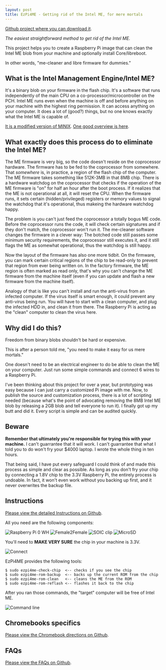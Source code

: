 ```yaml
---
layout: post
title: EzPi4ME - Getting rid of the Intel ME, for mere mortals
---
```


[Github project where you can download it](https://github.com/htruong/ezpi4me/).


_The easiest straightforward method to get rid of the Intel ME._

This project helps you to create a Raspberry Pi image that can clean the 
Intel ME blob from your machine and optionally install Core/libreboot. 

In other words, "me-cleaner and libre firmware for dummies."

What is the Intel Management Engine/Intel ME?
--

It's a binary blob on your firmware in the flash chip. It's a software that runs
independently of the main CPU on a co-processor/microcontroller on the PCH.
Intel ME runs even when the machine is off 
and before anything on your machine with the highest ring permission. It can access
anything on your computer. It does a lot of (good?) things, but no one knows exactly 
what the Intel ME is capable of.

[It is a modified version of MINIX](http://www.cs.vu.nl/~ast/intel/).
[One good overview is here](https://hackaday.com/2017/12/11/what-you-need-to-know-about-the-intel-management-engine/).


What exactly does this process do to eliminate the Intel ME?
--

The ME firmware is very big, so the code doesn't reside on the coprocessor hardware. The firmware has to be fed to the coprocessor from somewhere. That _somewhere_ is, in practice, a region of the flash chip of the computer. The ME firmware takes something like 512K-3MB in that 8MB chip. There is a hardware watchdog on the coprocessor that checks if the operation of the ME firmware is "on" for half an hour after the boot process. If it realizes that the ME is not operational at all, it will reset the CPU. When the firmware runs, it sets certain (hidden/privileged) registers or memory values to signal the watchdog that it's operational, thus makeing the hardware watchdog happy.

The problem is you can't just feed the coprocessor a totally bogus ME code. Before the coprocessor runs the code, it will check certain signatures and if they don't match, the coprocessor won't run it. The me-cleaner software changes the firmware in a clever way: The botched code still passes some minimum security requirements, the coprocessor still executes it, and it still flags the ME as somewhat operational, thus the watchdog is still happy.

Now the layout of the firmware has also one more tidbit. On the firmware, you can mark certain critical regions of the chip to be read-only to prevent that region from ever being written on. In the factory firmware, the ME region is often marked as read only, that's why you can't change the ME firmware from the machine itself (even if you can update and flash a new firmware from the machine itself).

Analogy of that is like you can't install and run the anti-virus from an infected computer. If the virus itself is smart enough, it could prevent any anti-virus being run. You will have to start with a clean computer, and plug the infected HDD in, and clean it from there. The Raspberry Pi is acting as the "clean" computer to clean the virus here.


Why did I do this? 
--

Freedom from binary blobs shouldn't be hard or expensive.

This is after a person told me, "you need to make it easy for us mere mortals."

One doesn't need to be an electrical engineer to do be able to clean 
the ME on your computer. Just run some simple commands and connect 6 wires to 
a Raspberry Pi.

I've been thinking about this project for over a year, but prototyping was easy 
because I can just carry a customized Pi image with me. Now, to publish
the source and customization process, there is a lot of scripting
needed (because what's the point of advocating removing the 8MB Intel ME blob 
by releasing a 2GB blob and tell everyone to run it). I finally got up my butt 
and did it. Every script is simple and can be audited quickly.



Beware
--

**Remember that ultimately you're responsible for trying this with your machine.**
I can't guarrantee that it will work. I can't guarrantee that what I told you to do 
won't fry your $4000 laptop. I wrote the whole thing in ten hours. 

That being said, I have put every safeguard I could think of and made this process
as simple and clear as possible. As long as you don't fry your chip by connecting
a 1.8V chip to the 3.3V Raspberry Pi, the entirely process is undoable. In fact,
it won't even work without you backing up first, and it never overwrites the backup
file.


Instructions
--

[Please view the detailed Instructions on Github](https://github.com/htruong/ezpi4me#instructions).

All you need are the following components:

![Raspberry Pi 0 WH](https://i.imgur.com/OcKklYys.jpg)
![Female2Female](https://i.imgur.com/SOQtFips.jpg)
![SOIC clip](https://i.imgur.com/ovZ6Ao0s.jpg)
![MicroSD](https://i.imgur.com/qwgiGlJs.jpg)

You'll need to **MAKE VERY SURE** the chip in your machine is 3.3V.

![Connect](https://i.imgur.com/a9rcEy6.jpg)

EzPi4ME provides the following tools:

    $ sudo ezpi4me-check-chip  <-- checks if you see the chip
    $ sudo ezpi4me-rom-backup  <-- backs up the current ROM from the chip
    $ sudo ezpi4me-rom-clean   <-- cleans the ME from the ROM
    $ sudo ezpi4me-rom-reflash <-- flashes it back to the chip

After you ran those commands, the "target" computer will be free of Intel ME.

![Command line](https://i.imgur.com/fATqixY.png)


Chromebooks specifics
--

[Please view the Chromebook directions on Github](https://github.com/htruong/ezpi4me#chromebooks-specifics).


FAQs
--

[Please view the FAQs on Github](https://github.com/htruong/ezpi4me#faqs).


